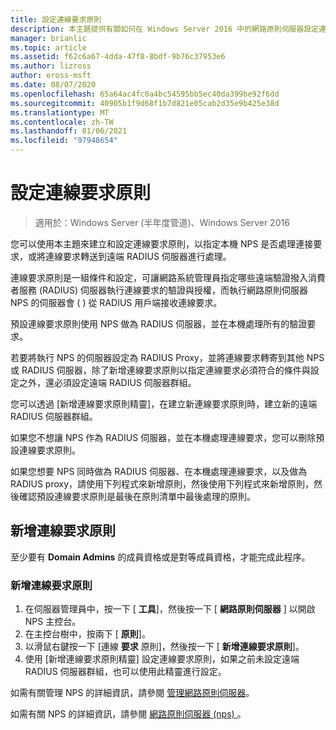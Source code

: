 ```yaml
---
title: 設定連線要求原則
description: 本主題提供有關如何在 Windows Server 2016 中的網路原則伺服器設定連線要求原則的資訊。
manager: brianlic
ms.topic: article
ms.assetid: f62c6a67-4dda-47f8-8bdf-9b76c37953e6
ms.author: lizross
author: eross-msft
ms.date: 08/07/2020
ms.openlocfilehash: 65a64ac4fc0a4bc54595bb5ec40da399be92f6dd
ms.sourcegitcommit: 40905b1f9d68f1b7d821e05cab2d35e9b425e38d
ms.translationtype: MT
ms.contentlocale: zh-TW
ms.lasthandoff: 01/06/2021
ms.locfileid: "97948654"
---
```

# <a name="configure-connection-request-policies"></a>設定連線要求原則

>適用於：Windows Server (半年度管道)、Windows Server 2016

您可以使用本主題來建立和設定連線要求原則，以指定本機 NPS 是否處理連接要求，或將連線要求轉送到遠端 RADIUS 伺服器進行處理。

連線要求原則是一組條件和設定，可讓網路系統管理員指定哪些遠端驗證撥入消費者服務 (RADIUS) 伺服器執行連線要求的驗證與授權，而執行網路原則伺服器 NPS 的伺服器會 \( \) 從 RADIUS 用戶端接收連線要求。

預設連線要求原則使用 NPS 做為 RADIUS 伺服器，並在本機處理所有的驗證要求。

若要將執行 NPS 的伺服器設定為 RADIUS Proxy，並將連線要求轉寄到其他 NPS 或 RADIUS 伺服器，除了新增連線要求原則以指定連線要求必須符合的條件與設定之外，還必須設定遠端 RADIUS 伺服器群組。

您可以透過 [新增連線要求原則精靈]，在建立新連線要求原則時，建立新的遠端 RADIUS 伺服器群組。

如果您不想讓 NPS 作為 RADIUS 伺服器，並在本機處理連線要求，您可以刪除預設連線要求原則。

如果您想要 NPS 同時做為 RADIUS 伺服器、在本機處理連線要求，以及做為 RADIUS proxy，請使用下列程式來新增原則，然後使用下列程式來新增原則，然後確認預設連線要求原則是最後在原則清單中最後處理的原則。

## <a name="add-a-connection-request-policy"></a>新增連線要求原則

至少要有 **Domain Admins** 的成員資格或是對等成員資格，才能完成此程序。

### <a name="to-add-a-new-connection-request-policy"></a>新增連線要求原則

1. 在伺服器管理員中，按一下 [ **工具**]，然後按一下 [ **網路原則伺服器** ] 以開啟 NPS 主控台。
2. 在主控台樹中，按兩下 [ **原則**]。
3. 以滑鼠右鍵按一下 [連線 **要求** 原則]，然後按一下 [ **新增連線要求原則**]。
4. 使用 [新增連線要求原則精靈] 設定連線要求原則，如果之前未設定遠端 RADIUS 伺服器群組，也可以使用此精靈進行設定。


如需有關管理 NPS 的詳細資訊，請參閱 [管理網路原則伺服器](nps-manage-top.md)。

如需有關 NPS 的詳細資訊，請參閱 [網路原則伺服器 (nps) ](nps-top.md)。

